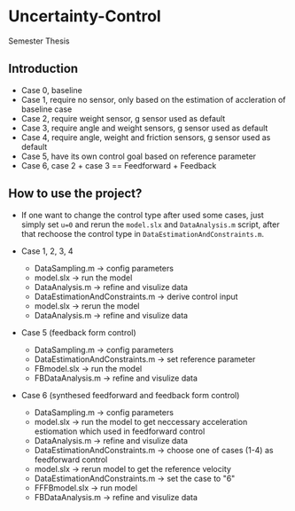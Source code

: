 # Uncertainty-Control
Semester Thesis

## Introduction
- Case 0, baseline
- Case 1, require no sensor, only based on the estimation of accleration of baseline case
- Case 2, require weight sensor, g sensor used as default
- Case 3, require angle and weight sensors, g sensor used as default
- Case 4, require angle, weight and friction sensors, g sensor used as default
- Case 5, have its own control goal based on reference parameter
- Case 6, case 2 + case 3 == Feedforward + Feedback

## How to use the project?
- If one want to change the control type after used some cases, just simply set `u=0` 
and rerun the `model.slx` and `DataAnalysis.m` script, after that rechoose the control type 
in `DataEstimationAndConstraints.m`.

- Case 1, 2, 3, 4
    - DataSampling.m                    -> config parameters 
    - model.slx                         -> run the model
    - DataAnalysis.m                    -> refine and visulize data 
    - DataEstimationAndConstraints.m    -> derive control input
    - model.slx                         -> rerun the model
    - DataAnalysis.m                    -> refine and visulize data 

- Case 5 (feedback form control)
    - DataSampling.m                    -> config parameters 
    - DataEstimationAndConstraints.m    -> set reference parameter
    - FBmodel.slx                       -> run the model
    - FBDataAnalysis.m                  -> refine and visulize data 

- Case 6 (synthesed feedforward and feedback form control)
    - DataSampling.m                    -> config parameters 
    - model.slx                         -> run the model to get neccessary acceleration estiomation which used in feedforward control
    - DataAnalysis.m                    -> refine and visulize data 
    - DataEstimationAndConstraints.m    -> choose one of cases (1-4) as feedforward control
    - model.slx                         -> rerun model to get the reference velocity
    - DataEstimationAndConstraints.m    -> set the case to "6"
    - FFFBmodel.slx                     -> run model
    - FBDataAnalysis.m                  -> refine and visulize data 
